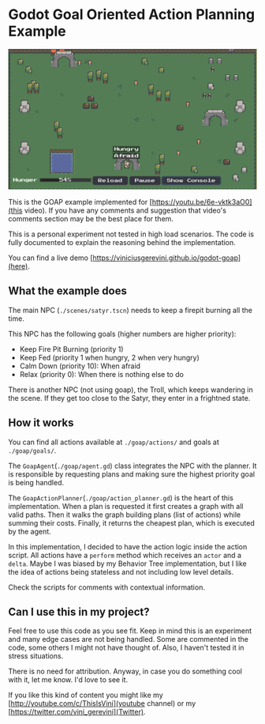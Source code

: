 # Godot Goal Oriented Action Planning Example

![Screenshot](./screenshot.png)

This is the GOAP example implemented for [https://youtu.be/6e-vktk3aO0](this video). If you have any comments and suggestion that video's comments section may
be the best place for them.

This is a personal experiment not tested in high load scenarios.
The code is fully documented to explain the reasoning behind the implementation.

You can find a live demo [https://viniciusgerevini.github.io/godot-goap](here).


## What the example does

The main NPC (`./scenes/satyr.tscn`) needs to keep a firepit burning all the time.

This NPC has the following goals (higher numbers are higher priority):

- Keep Fire Pit Burning (priority 1)
- Keep Fed (priority 1 when hungry, 2 when very hungry)
- Calm Down (priority 10): When afraid
- Relax (priority 0): When there is nothing else to do

There is another NPC (not using goap), the Troll, which keeps wandering in the scene. If they get
too close to the Satyr, they enter in a frightned state.

## How it works

You can find all actions available at `./goap/actions/` and goals at `./goap/goals/`.

The `GoapAgent`(`./goap/agent.gd`) class integrates the NPC with the planner. It is responsible by requesting
plans and making sure the highest priority goal is being handled.

The `GoapActionPlanner`(`./goap/action_planner.gd`) is the heart of this implementation. When a plan is requested it first
creates a graph with all valid paths. Then it walks the graph building plans (list of actions) while summing their costs.
Finally, it returns the cheapest plan, which is executed by the agent.

In this implementation, I decided to have the action logic inside the action script. All actions have a `perform` method which receives an `actor` and a `delta`.
Maybe I was biased by my Behavior Tree implementation, but I like the idea of actions being stateless and not including low level details.

Check the scripts for comments with contextual information.


## Can I use this in my project?

Feel free to use this code as you see fit. Keep in mind this is an experiment and many edge cases are not being handled. Some are commented in the code,
some others I might not have thought of. Also, I haven't tested it in stress situations.

There is no need for attribution. Anyway, in case you do something cool with it, let me know. I'd love to see it.

If you like this kind of content you might like my [http://youtube.com/c/ThisIsVini](youtube channel) or my [https://twitter.com/vini_gerevini](Twitter).



